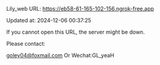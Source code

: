 Lily_web URL: https://eb58-61-165-102-156.ngrok-free.app

Updated at: 2024-12-06 00:37:25

If you cannot open this URL, the server might be down.

Please contact: 

goley04@foxmail.com Or Wechat:GL_yeaH